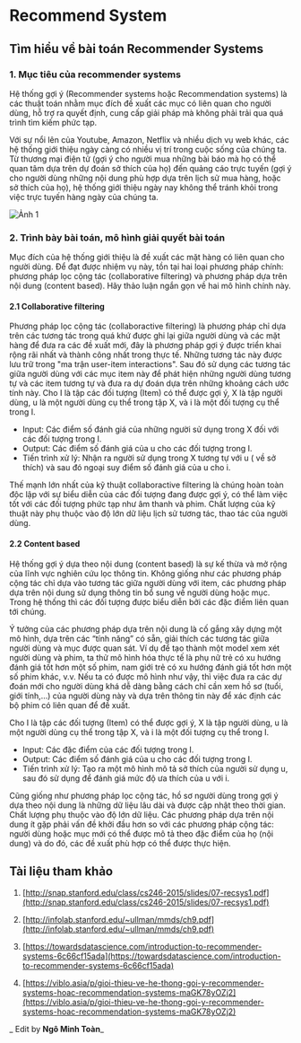 # **Recommend System**

## Tìm hiểu về bài toán Recommender Systems

### 1. Mục tiêu của recommender systems

Hệ thống gợi ý (Recommender systems hoặc Recommendation systems) là các thuật toán nhằm mục đích đề xuất các mục có liên quan cho người dùng, hỗ trợ ra quyết định, cung cấp giải pháp mà không phải trải qua quá trình tìm kiếm phức tạp.

Với sự nổi lên của Youtube, Amazon, Netflix và nhiều dịch vụ web khác, các hệ thống giới thiệu ngày càng có nhiều vị trí trong cuộc sống của chúng ta. Từ thương mại điện tử (gợi ý cho người mua những bài báo mà họ có thể quan tâm dựa trên dự đoán sở thích của họ) đến quảng cáo trực tuyến (gợi ý cho người dùng những nội dung phù hợp dựa trên lịch sử mua hàng, hoặc sở thích của họ), hệ thống giới thiệu ngày nay không thể tránh khỏi trong việc trực tuyến hàng ngày của chúng ta.

![Ảnh 1](https://ngominhtoan.github.io/colab_massive_data/RecommendSystem/img1.png)

### 2. Trình bày bài toán, mô hình giải quyết bài toán

Mục đích của hệ thống giới thiệu là đề xuất các mặt hàng có liên quan cho người dùng. Để đạt được nhiệm vụ này, tồn tại hai loại phương pháp chính: phương pháp lọc cộng tác (collaborative filtering) và phương pháp dựa trên nội dung (content based). Hãy thảo luận ngắn gọn về hai mô hình chính này.

#### 2.1 Collaborative filtering

Phương pháp lọc cộng tác (collaboractive filtering) là phương pháp chỉ dựa trên các tương tác trong quá khứ được ghi lại giữa người dùng và các mặt hàng để đưa ra các đề xuất mới, đây là phương pháp gợi ý được triển khai rộng rãi nhất và thành công nhất trong thực tế. Những tương tác này được lưu trữ trong "ma trận user-item interactions". Sau đó sử dụng các tương tác giữa người dùng với các mục item này để phát hiện những người dùng tương tự và các item tương tự và đưa ra dự đoán dựa trên những khoảng cách ước tính này. Cho I là tập các đối tượng (Item) có thể được gợi ý, X là tập người dùng, u là một người dùng cụ thể trong tập X, và i là một đối tượng cụ thể trong I.

- Input: Các điểm số đánh giá của những người sử dụng trong X đối với các đối tượng trong I.
- Output: Các điểm số đánh giá của u cho các đối tượng trong I.
- Tiến trình xử lý: Nhận ra người sử dụng trong X tương tự với u ( về sở thích) và sau đó ngoại suy điểm số đánh giá của u cho i.

Thế mạnh lớn nhất của kỹ thuật collaboractive filtering là chúng hoàn toàn độc lập với sự biểu diễn của các đối tượng đang được gợi ý, có thể làm việc tốt với các đối tượng phức tạp như âm thanh và phim. Chất lượng của kỹ thuật này phụ thuộc vào độ lớn dữ liệu lịch sử tương tác, thao tác của người dùng.

#### 2.2 Content based

Hệ thống gợi ý dựa theo nội dung (content based) là sự kế thừa và mở rộng của lĩnh vực nghiên cứu lọc thông tin. Không giống như các phương pháp cộng tác chỉ dựa vào tương tác giữa người dùng với item, các phương pháp dựa trên nội dung sử dụng thông tin bổ sung về người dùng hoặc mục. Trong hệ thống thì các đối tượng được biểu diễn bởi các đặc điểm liên quan tới chúng.

Ý tưởng của các phương pháp dựa trên nội dung là cố gắng xây dựng một mô hình, dựa trên các “tính năng” có sẵn, giải thích các tương tác giữa người dùng và mục được quan sát. Ví dụ để tạo thành một model xem xét người dùng và phim, ta thử mô hình hóa thực tế là phụ nữ trẻ có xu hướng đánh giá tốt hơn một số phim, nam giới trẻ có xu hướng đánh giá tốt hơn một số phim khác, v.v. Nếu ta có được mô hình như vậy, thì việc đưa ra các dự đoán mới cho người dùng khá dễ dàng bằng cách chỉ cần xem hồ sơ (tuổi, giới tính,…) của người dùng này và dựa trên thông tin này để xác định các bộ phim có liên quan để đề xuất.

Cho I là tập các đối tượng (Item) có thể được gợi ý, X là tập người dùng, u là một người dùng cụ thể trong tập X, và i là một đối tượng cụ thể trong I.

- Input: Các đặc điểm của các đối tượng trong I.
- Output: Các điểm số đánh giá của u cho các đối tượng trong I.
- Tiến trình xử lý: Tạo ra một mô hình mô tả sở thích của người sử dụng u, sau đó sử dụng để đánh giá mức độ ưa thích của u với i.

Cũng giống như phương pháp lọc cộng tác, hồ sơ người dùng trong gợi ý dựa theo nội dung là những dữ liệu lâu dài và được cập nhật theo thời gian. Chất lượng phụ thuộc vào độ lớn dữ liệu. Các phương pháp dựa trên nội dung ít gặp phải vấn đề khởi đầu hơn so với các phương pháp cộng tác: người dùng hoặc mục mới có thể được mô tả theo đặc điểm của họ (nội dung) và do đó, các đề xuất phù hợp có thể được thực hiện.

## Tài liệu tham khảo

1. [http://snap.stanford.edu/class/cs246-2015/slides/07-recsys1.pdf](http://snap.stanford.edu/class/cs246-2015/slides/07-recsys1.pdf)

2. [http://infolab.stanford.edu/~ullman/mmds/ch9.pdf](http://infolab.stanford.edu/~ullman/mmds/ch9.pdf)

3. [https://towardsdatascience.com/introduction-to-recommender-systems-6c66cf15ada](https://towardsdatascience.com/introduction-to-recommender-systems-6c66cf15ada)

4. [https://viblo.asia/p/gioi-thieu-ve-he-thong-goi-y-recommender-systems-hoac-recommendation-systems-maGK78yOZj2](https://viblo.asia/p/gioi-thieu-ve-he-thong-goi-y-recommender-systems-hoac-recommendation-systems-maGK78yOZj2)

_ Edit by **Ngô Minh Toàn**_
